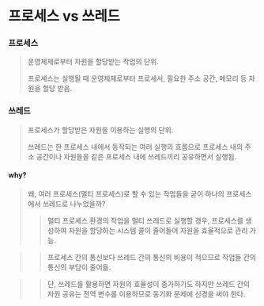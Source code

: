 프로세스 vs 쓰레드
=================

### 프로세스
> 운영체제로부터 자원을 할당받는 작업의 단위.
> 
> 프로세스는 실행될 때 운영체제로부터 프로세서, 필요한 주소 공간, 메모리 등 자원을 할당 받음.

### 쓰레드
> 프로세스가 할당받은 자원을 이용하는 실행의 단위.
> 
> 쓰레드는 한 프로세스 내에서 동작되는 여러 실행의 흐름으로 프로세스 내의 주소 공간이나 자원들을 같은 프로세스 내에 쓰레드끼리 공유하면서 실행됨.

#### why?
> 왜, 여러 프로세스(멀티 프로세스)로 할 수 있는 작업들을 굳이 하나의 프로세스에서 쓰레드로 나누었을까?
> > 멀티 프로세스 환경의 작업을 멀티 쓰레드로 실행할 경우, 프로세스를 생성하여 자원을 할당하는 시스템 콜이 줄어들어 자원을 효율적으로 관리 가능.

> > 프로세스 간의 통신보다 쓰레드 간의 통신의 비용이 적으므로 작업들 간의 통신의 부담이 줄어듦.

> > 단, 쓰레드를 활용하면 자원의 효율성이 증가하기도 하지만 쓰레드 간의 자원 공유는 전역 변수를 이용하므로 동기화 문제에 신경을 써야 한다.

